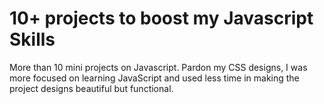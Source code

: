 # 10+ projects to boost my Javascript Skills
More than 10 mini projects on Javascript. Pardon my CSS designs, I was more focused on learning JavaScript and used less time in making the project designs beautiful but functional. 
